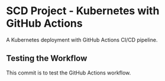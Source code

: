 # SCD Project - Kubernetes with GitHub Actions
A Kubernetes deployment with GitHub Actions CI/CD pipeline.

## Testing the Workflow
This commit is to test the GitHub Actions workflow.
